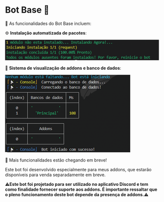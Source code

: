 # Bot Base 🤖
🚀 As funcionalidades do Bot Base incluem:

⚙️ **Instalação automatizada de pacotes**:

![Screenshot_1](./assets/Screenshot_2.png)

💾 **Sistema de visualização de addons e banco de dados**:

![Screenshot_1](./assets/Screenshot_1.png)

👀 Mais funcionalidades estão chegando em breve!

Este bot foi desenvolvido especialmente para meus addons, que estarão disponíveis para venda separadamente em breve.

⚠️**Este bot foi projetado para ser utilizado no aplicativo Discord e tem como finalidade fornecer suporte aos addons.
É importante ressaltar que o pleno funcionamento deste bot depende da presença de addons.**⚠️
